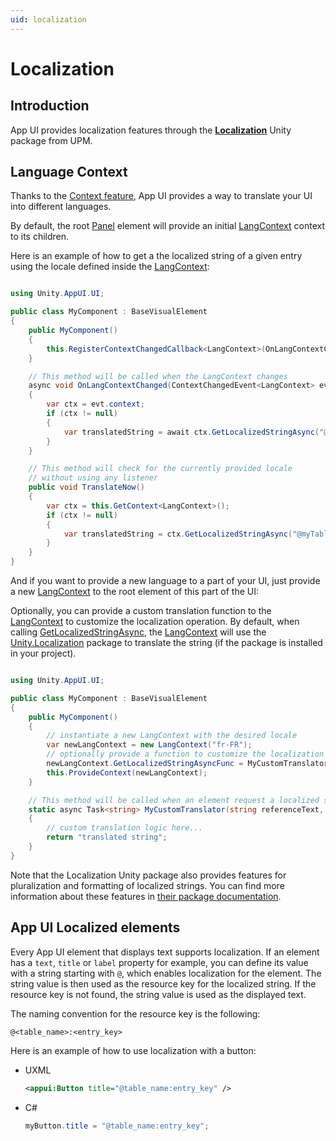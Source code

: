```yaml
---
uid: localization
---
```


# Localization

## Introduction

App UI provides localization features through the [**Localization**](https://docs.unity3d.com/Packages/com.unity.localization@1.4/manual/index.html)
Unity package from UPM.

## Language Context

Thanks to the [Context feature](xref:contexts), App UI provides a way to translate your UI into different languages.

By default, the root [Panel](xref:Unity.AppUI.UI.Panel) element will provide an initial
[LangContext](xref:Unity.AppUI.Core.LangContext) context to its children.

Here is an example of how to get a the localized string of a given entry using the locale defined inside the
[LangContext](xref:Unity.AppUI.Core.LangContext):

```csharp

using Unity.AppUI.UI;

public class MyComponent : BaseVisualElement
{
    public MyComponent()
    {
        this.RegisterContextChangedCallback<LangContext>(OnLangContextChanged);
    }

    // This method will be called when the LangContext changes
    async void OnLangContextChanged(ContextChangedEvent<LangContext> evt)
    {
        var ctx = evt.context;
        if (ctx != null)
        {
            var translatedString = await ctx.GetLocalizedStringAsync("@myTable:myEntry");
        }
    }

    // This method will check for the currently provided locale
    // without using any listener
    public void TranslateNow()
    {
        var ctx = this.GetContext<LangContext>();
        if (ctx != null)
        {
            var translatedString = ctx.GetLocalizedStringAsync("@myTable:myEntry");
        }
    }
}

```

And if you want to provide a new language to a part of your UI, just provide a new [LangContext](xref:Unity.AppUI.Core.LangContext) to the root element of this part of the UI:

Optionally, you can provide a custom translation function to the [LangContext](xref:Unity.AppUI.Core.LangContext) to customize the localization operation.
By default, when calling [GetLocalizedStringAsync](xref:Unity.AppUI.Core.LangContext.GetLocalizedStringAsync(System.String,System.Object[])),
the [LangContext](xref:Unity.AppUI.Core.LangContext) will use the [Unity.Localization](https://docs.unity3d.com/Packages/com.unity.localization@1.4/manual/index.html)
package to translate the string (if the package is installed in your project).

```csharp

using Unity.AppUI.UI;

public class MyComponent : BaseVisualElement
{
    public MyComponent()
    {
        // instantiate a new LangContext with the desired locale
        var newLangContext = new LangContext("fr-FR");
        // optionally provide a function to customize the localization operation
        newLangContext.GetLocalizedStringAsyncFunc = MyCustomTranslator;
        this.ProvideContext(newLangContext);
    }

    // This method will be called when an element request a localized string based on the newLangContext
    static async Task<string> MyCustomTranslator(string referenceText, string lang, params object[] arguments)
    {
        // custom translation logic here...
        return "translated string";
    }
}

```

Note that the Localization Unity package also provides features for pluralization and formatting of localized strings.
You can find more information about these features in [their package documentation](https://docs.unity3d.com/Packages/com.unity.localization@1.4/manual/index.html).

## App UI Localized elements

Every App UI element that displays text supports localization.
If an element has a `text`, `title` or `label` property for example, you can define its value with a string starting with `@`,
which enables localization for the element. The string value is then used as the resource key for the localized string.
If the resource key is not found, the string value is used as the displayed text.

The naming convention for the resource key is the following:

```
@<table_name>:<entry_key>
```

Here is an example of how to use localization with a button:

* UXML
  ```xml
  <appui:Button title="@table_name:entry_key" />
  ```

* C#
  ```csharp
  myButton.title = "@table_name:entry_key";
  ```
